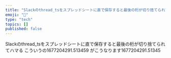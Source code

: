 ```yaml
---
title: "Slackのthread_tsをスプレッドシートに直で保存すると最後の桁が切り捨てられてハマる"
emoji: "🤖"
type: "tech"
topics: []
published: false
---
```


Slackのthread_tsをスプレッドシートに直で保存すると最後の桁が切り捨てられてハマる
こういうの1677204291.513459 がこうなります1677204291.51345